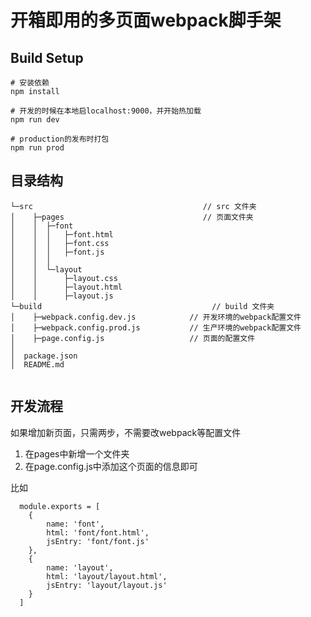 # 开箱即用的多页面webpack脚手架

## Build Setup

```
# 安装依赖
npm install

# 开发的时候在本地启localhost:9000，并开始热加载
npm run dev

# production的发布时打包
npm run prod
```

## 目录结构

```
└─src                                      // src 文件夹
│    ├─pages                               // 页面文件夹
│    │  ├─font
│    │  │   ├─font.html
│    │  │   ├─font.css
│    │  │   ├─font.js
│    │  │
│    │  └─layout
│    │      ├─layout.css
│    │      ├─layout.html
│    │      ├─layout.js
└─build                                      // build 文件夹
│    ├─webpack.config.dev.js            // 开发环境的webpack配置文件
│    ├─webpack.config.prod.js           // 生产环境的webpack配置文件
│    ├─page.config.js                   // 页面的配置文件
│
│  package.json
│  README.md
         
```

## 开发流程

如果增加新页面，只需两步，不需要改webpack等配置文件

1. 在pages中新增一个文件夹
2. 在page.config.js中添加这个页面的信息即可

比如

```
  module.exports = [
    {
        name: 'font',
        html: 'font/font.html',
        jsEntry: 'font/font.js'
    },
    {
        name: 'layout',
        html: 'layout/layout.html',
        jsEntry: 'layout/layout.js'
    }
  ]
```

